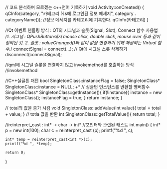 // 코드 분석하며 모르겠는 c++언어 기록하기
void Activity::onCreated()
{
    qCInfo(category, "카테고리 %s에 로그인된 정보 메세지", category . categoryName()); //정보 메세지를 카테고리에 기록한다.
    qCInfo(카테고리)
}

//Qt 이벤트 핸들링 방식 : QT의 시그널과 슬롯(Signal, Slot), Connect 함수 사용법
/*1. 시그널 : QPushButton에서 mouse click, double click, mouse over 등과 같이 정의된 것.
2. 슬롯 : valueChanged()와 같이 값을 변경하기 위해 제공되는 Virtual 함수.*/
connectSignal = connect(...);
// Qt에 시그널 스롯 삭제하기
disconnect(connectSignal);


//qml에 시그널 슬롯을 연결하지 않고 invokemethod를 호출하는 방식
//invokemethod

//C++실글톤 패턴
bool SingletonClass::instanceFlag = false;
SingletonClass* SingletonClass::instance = NULL;
+*
// 싱글턴 인스턴스를 반환할 멤버함수
SingletonClass* SingletonClass::getInstance(){
	if(!instance){
		instance = new SingletonClass();
		instanceFlag = true;
	}
	return instance;
}

// total의 값을 증가 시킴
void SingletonClass::addValue(int value){
	total = total + value;
}
// totla 값을 반환
int SingletonClass::getTotalValue(){
	return total;
}

//reinterpret_cast : int* -> char -> int*
//포인터와 관련된 캐스트
int main() {
    int* p = new int(100);
    char c = reinterpret_cast<char> (p);
    printf("%d ", c);

    int* temp = reinterpret_cast<int *>(c);
    printf("%d ", *temp);

    return 0;
}